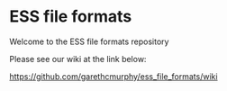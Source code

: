 # ESS file formats

Welcome to the ESS file formats repository

Please see our wiki at the link below:

https://github.com/garethcmurphy/ess_file_formats/wiki
